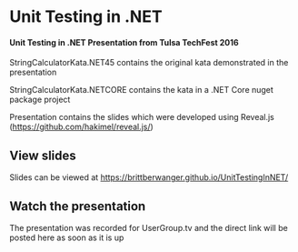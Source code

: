 # Unit Testing in .NET

#### Unit Testing in .NET Presentation from Tulsa TechFest 2016

StringCalculatorKata.NET45 contains the original kata demonstrated in the presentation

StringCalculatorKata.NETCORE contains the kata in a .NET Core nuget package project

Presentation contains the slides which were developed using Reveal.js (https://github.com/hakimel/reveal.js/)

## View slides

Slides can be viewed at https://brittberwanger.github.io/UnitTestingInNET/

## Watch the presentation

The presentation was recorded for UserGroup.tv and the direct link will be posted here as soon as it is up